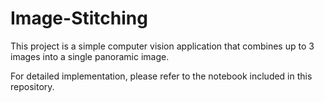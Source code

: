 # Image-Stitching

This project is a simple computer vision application that combines up to 3 images into a single panoramic image. 

For detailed implementation, please refer to the notebook included in this repository.
